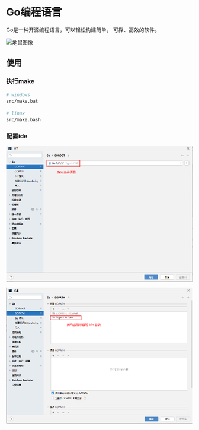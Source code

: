 # Go编程语言

Go是一种开源编程语言，可以轻松构建简单，
可靠、高效的软件。

![地鼠图像](https://golang.org/doc/gopher/fiveyears.jpg)

## 使用
### 执行make
```sh
# windows
src/make.bat

# linux
src/make.bash
```

### 配置ide
![img.png](img.png)

![img_1.png](img_1.png)

